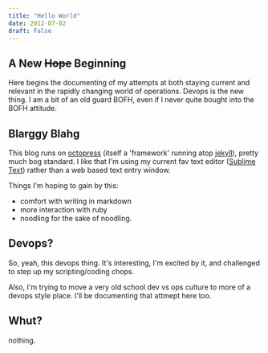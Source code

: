 ```yaml
---
title: "Hello World"
date: 2012-07-02
draft: False
---
```

## A New <strike>Hope</strike> Beginning

Here begins the documenting of my attempts at both staying current and relevant in the rapidly changing world of operations. Devops is the new thing.  I am a bit of an old guard BOFH, even if I never quite bought into the BOFH attitude.

## Blarggy Blahg

This blog runs on [octopress][1] (itself a 'framework' running atop [jekyll][2]), pretty much bog standard.  I like that I'm using my current fav text editor ([Sublime Text][3]) rather than a web based text entry window.

Things I'm hoping to gain by this:

- comfort with writing in markdown
- more interaction with ruby
- noodling for the sake of noodling.

## Devops?

So, yeah, this devops thing.  It's interesting, I'm excited by it, and challenged to step up my scripting/coding chops.

Also, I'm trying to move a very old school dev vs ops culture to more of a devops style place.  I'll be documenting that attmept here too.

## Whut?

nothing.

[1]: http://octopress.org/
[2]: http://jekyllrb.com/
[3]: http://www.sublimetext.com/

